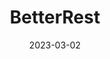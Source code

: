 ---
layout: project
title: BetterRest
date: 2023-03-02
last_updated: 2023-03-04

repo: https://github.com/SeikaHirori/BetterRest
repo_id: 608993797

tech:
    - Swift
    - SwiftUI
    - Core ML
    - Create ML

tags:
    - iOS Development
    - Machine Learning
    - Stats?

project_id: betterRest_001

short_summary: 
---